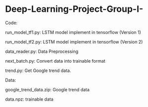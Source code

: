 # Deep-Learning-Project-Group-I-

Code:

run_model_tf1.py: LSTM model implement in tensorflow (Version 1)

run_model_tf2.py: LSTM model implement in tensorflow (Version 2)

data_reader.py: Data Preprocessing

next_batch.py: Convert data into trainable format

trend.py: Get Google trend data.

Data:

google_trend_data.zip: Google trend data

data.npz: trainable data
